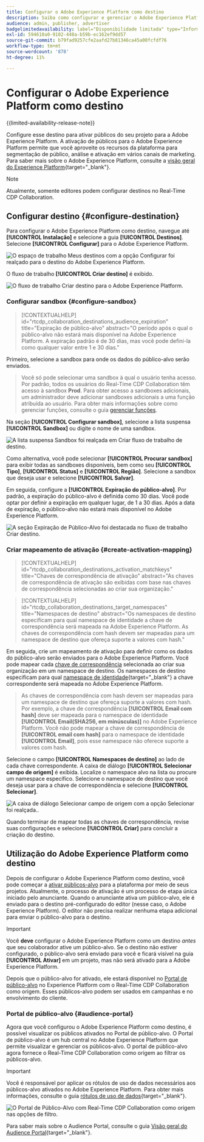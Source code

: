```yaml
---
title: Configurar o Adobe Experience Platform como destino
description: Saiba como configurar e gerenciar o Adobe Experience Platform como destino no Real-Time CDP Collaboration.
audience: admin, publisher, advertiser
badgelimitedavailability: label="Disponibilidade limitada" type="Informative" url="https://helpx.adobe.com/br/legal/product-descriptions/real-time-customer-data-platform-collaboration.html newtab=true"
exl-id: 594610a0-9102-448a-b59b-ec162ef9dd57
source-git-commit: b79fad9257cfe2aafd27b81346ca45a00fcfdf76
workflow-type: tm+mt
source-wordcount: '878'
ht-degree: 11%

---
```


# Configurar o Adobe Experience Platform como destino

{{limited-availability-release-note}}

Configure esse destino para ativar públicos do seu projeto para a Adobe Experience Platform. A ativação de públicos para o Adobe Experience Platform permite que você aproveite os recursos da plataforma para segmentação de público, análise e ativação em vários canais de marketing. Para saber mais sobre o Adobe Experience Platform, consulte a [visão geral do Experience Platform](https://experienceleague.adobe.com/pt-br/docs/experience-platform/landing/home){target="_blank"}.

>[!NOTE]
>
>Atualmente, somente editores podem configurar destinos no Real-Time CDP Collaboration.

## Configurar destino {#configure-destination}

Para configurar o Adobe Experience Platform como destino, navegue até **[!UICONTROL Instalação]** e selecione a guia **[!UICONTROL Destinos]**. Selecione **[!UICONTROL Configurar]** para o Adobe Experience Platform.

![O espaço de trabalho Meus destinos com a opção Configurar foi realçado para o destino do Adobe Experience Platform.](/help/assets/destinations/adobe-experience-platform/setup-aep.png)

O fluxo de trabalho **[!UICONTROL Criar destino]** é exibido.

![O fluxo de trabalho Criar destino para o Adobe Experience Platform.](/help/assets/destinations/adobe-experience-platform/create-destination.png)

### Configurar sandbox {#configure-sandbox}

>[!CONTEXTUALHELP]
>id="rtcdp_collaboration_destinations_audience_expiration"
>title="Expiração de público-alvo"
>abstract="O período após o qual o público-alvo não estará mais disponível na Adobe Experience Platform. A expiração padrão é de 30 dias, mas você pode defini-la como qualquer valor entre 1 e 30 dias."

Primeiro, selecione a sandbox para onde os dados do público-alvo serão enviados.

>
>
>Você só pode selecionar uma sandbox à qual o usuário tenha acesso. Por padrão, todos os usuários do Real-Time CDP Collaboration têm acesso à sandbox **Prod**. Para obter acesso a sandboxes adicionais, um administrador deve adicionar sandboxes adicionais a uma função atribuída ao usuário. Para obter mais informações sobre como gerenciar funções, consulte o guia [gerenciar funções](../permissions/manage-roles.md).

Na seção **[!UICONTROL Configurar sandbox]**, selecione a lista suspensa **[!UICONTROL Sandbox]** ou digite o nome de uma sandbox.

![A lista suspensa Sandbox foi realçada em Criar fluxo de trabalho de destino.](/help/assets/destinations/adobe-experience-platform/select-sandbox.png)

Como alternativa, você pode selecionar **[!UICONTROL Procurar sandbox]** para exibir todas as sandboxes disponíveis, bem como seu **[!UICONTROL Tipo]**, **[!UICONTROL Status]** e **[!UICONTROL Região]**. Selecione a sandbox que deseja usar e selecione **[!UICONTROL Salvar]**.

Em seguida, configure a **[!UICONTROL Expiração do público-alvo]**. Por padrão, a expiração do público-alvo é definida como 30 dias. Você pode optar por definir a expiração em qualquer lugar, de 1 a 30 dias. Após a data de expiração, o público-alvo não estará mais disponível no Adobe Experience Platform.

![A seção Expiração de Público-Alvo foi destacada no fluxo de trabalho Criar destino.](/help/assets/destinations/adobe-experience-platform/audience-expiration.png)

### Criar mapeamento de ativação {#create-activation-mapping}

>[!CONTEXTUALHELP]
>id="rtcdp_collaboration_destinations_activation_matchkeys"
>title="Chaves de correspondência de ativação"
>abstract="As chaves de correspondência de ativação são exibidas com base nas chaves de correspondência selecionadas ao criar sua organização."

>[!CONTEXTUALHELP]
>id="rtcdp_collaboration_destinations_target_namespaces"
>title="Namespaces de destino"
>abstract="Os namespaces de destino especificam para qual namespace de identidade a chave de correspondência será mapeada na Adobe Experience Platform. As chaves de correspondência com hash devem ser mapeadas para um namespace de destino que ofereça suporte a valores com hash."

Em seguida, crie um mapeamento de ativação para definir como os dados do público-alvo serão enviados para o Adobe Experience Platform. Você pode mapear cada [chave de correspondência](../setup/onboard-organization.md#set-up-match-keys) selecionada ao criar sua organização em um namespace de destino. Os namespaces de destino especificam para qual [namespace de identidade](https://experienceleague.adobe.com/pt-br/docs/experience-platform/identity/features/namespaces#standard){target="_blank"} a chave correspondente será mapeada no Adobe Experience Platform.

>
>
>As chaves de correspondência com hash devem ser mapeadas para um namespace de destino que ofereça suporte a valores com hash. Por exemplo, a chave de correspondência **[!UICONTROL Email com hash]** deve ser mapeada para o namespace de identidade **[!UICONTROL Email(SHA256, em minúsculas)]** no Adobe Experience Platform. Você não pode mapear a chave de correspondência de **[!UICONTROL email com hash]** para o namespace de identidade **[!UICONTROL Email]**, pois esse namespace não oferece suporte a valores com hash.

Selecione o campo **[!UICONTROL Namespaces de destino]** ao lado de cada chave correspondente. A caixa de diálogo **[!UICONTROL Selecionar campo de origem]** é exibida. Localize o namespace alvo na lista ou procure um namespace específico. Selecione o namespace de destino que você deseja usar para a chave de correspondência e selecione **[!UICONTROL Selecionar]**.

![A caixa de diálogo Selecionar campo de origem com a opção Selecionar foi realçada..](/help/assets/destinations/adobe-experience-platform/select-target-namespace.png)

Quando terminar de mapear todas as chaves de correspondência, revise suas configurações e selecione **[!UICONTROL Criar]** para concluir a criação do destino.

## Utilização do Adobe Experience Platform como destino

Depois de configurar o Adobe Experience Platform como destino, você pode começar a [ativar públicos-alvo](../collaborate/activate.md) para a plataforma por meio de seus projetos. Atualmente, o processo de ativação é um processo de etapa única iniciado pelo anunciante. Quando o anunciante ativa um público-alvo, ele é enviado para o destino pré-configurado do editor (nesse caso, o Adobe Experience Platform). O editor não precisa realizar nenhuma etapa adicional para enviar o público-alvo para o destino.

>[!IMPORTANT]
>
>Você **deve** configurar o Adobe Experience Platform como um destino *antes* que seu colaborador ative um público-alvo. Se o destino não estiver configurado, o público-alvo será enviado para você e ficará visível na guia **[!UICONTROL Ativar]** em um projeto, mas não será ativado para a Adobe Experience Platform.

Depois que o público-alvo for ativado, ele estará disponível no [Portal de público-alvo](#audience-portal) no Experience Platform com o Real-Time CDP Collaboration como origem.  Esses públicos-alvo podem ser usados em campanhas e no envolvimento do cliente.

### Portal de público-alvo {#audience-portal}

Agora que você configurou o Adobe Experience Platform como destino, é possível visualizar os públicos ativados no Portal de público-alvo. O Portal de público-alvo é um hub central no Adobe Experience Platform que permite visualizar e gerenciar os públicos-alvo. O portal de público-alvo agora fornece o Real-Time CDP Collaboration como origem ao filtrar os públicos-alvo.

>[!IMPORTANT]
>
>Você é responsável por aplicar os rótulos de uso de dados necessários aos públicos-alvo ativados no Adobe Experience Platform. Para obter mais informações, consulte o guia [rótulos de uso de dados](https://experienceleague.adobe.com/pt-br/docs/experience-platform/data-governance/labels/overview){target="_blank"}.

![O Portal de Público-Alvo com Real-Time CDP Collaboration como origem nas opções de filtro.](/help/assets/destinations/adobe-experience-platform/audience-portal.png)

Para saber mais sobre o Audience Portal, consulte o guia [Visão geral do Audience Portal](https://experienceleague.adobe.com/pt-br/docs/experience-platform/segmentation/ui/audience-portal#manage-audiences){target="_blank"}.
